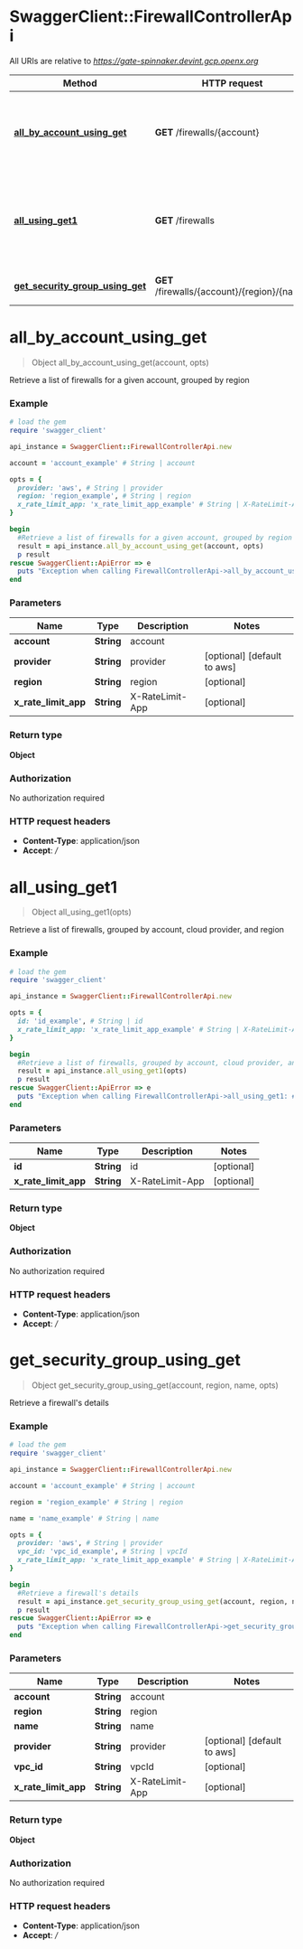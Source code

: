 # SwaggerClient::FirewallControllerApi

All URIs are relative to *https://gate-spinnaker.devint.gcp.openx.org*

Method | HTTP request | Description
------------- | ------------- | -------------
[**all_by_account_using_get**](FirewallControllerApi.md#all_by_account_using_get) | **GET** /firewalls/{account} | Retrieve a list of firewalls for a given account, grouped by region
[**all_using_get1**](FirewallControllerApi.md#all_using_get1) | **GET** /firewalls | Retrieve a list of firewalls, grouped by account, cloud provider, and region
[**get_security_group_using_get**](FirewallControllerApi.md#get_security_group_using_get) | **GET** /firewalls/{account}/{region}/{name} | Retrieve a firewall&#39;s details


# **all_by_account_using_get**
> Object all_by_account_using_get(account, opts)

Retrieve a list of firewalls for a given account, grouped by region

### Example
```ruby
# load the gem
require 'swagger_client'

api_instance = SwaggerClient::FirewallControllerApi.new

account = 'account_example' # String | account

opts = { 
  provider: 'aws', # String | provider
  region: 'region_example', # String | region
  x_rate_limit_app: 'x_rate_limit_app_example' # String | X-RateLimit-App
}

begin
  #Retrieve a list of firewalls for a given account, grouped by region
  result = api_instance.all_by_account_using_get(account, opts)
  p result
rescue SwaggerClient::ApiError => e
  puts "Exception when calling FirewallControllerApi->all_by_account_using_get: #{e}"
end
```

### Parameters

Name | Type | Description  | Notes
------------- | ------------- | ------------- | -------------
 **account** | **String**| account | 
 **provider** | **String**| provider | [optional] [default to aws]
 **region** | **String**| region | [optional] 
 **x_rate_limit_app** | **String**| X-RateLimit-App | [optional] 

### Return type

**Object**

### Authorization

No authorization required

### HTTP request headers

 - **Content-Type**: application/json
 - **Accept**: */*



# **all_using_get1**
> Object all_using_get1(opts)

Retrieve a list of firewalls, grouped by account, cloud provider, and region

### Example
```ruby
# load the gem
require 'swagger_client'

api_instance = SwaggerClient::FirewallControllerApi.new

opts = { 
  id: 'id_example', # String | id
  x_rate_limit_app: 'x_rate_limit_app_example' # String | X-RateLimit-App
}

begin
  #Retrieve a list of firewalls, grouped by account, cloud provider, and region
  result = api_instance.all_using_get1(opts)
  p result
rescue SwaggerClient::ApiError => e
  puts "Exception when calling FirewallControllerApi->all_using_get1: #{e}"
end
```

### Parameters

Name | Type | Description  | Notes
------------- | ------------- | ------------- | -------------
 **id** | **String**| id | [optional] 
 **x_rate_limit_app** | **String**| X-RateLimit-App | [optional] 

### Return type

**Object**

### Authorization

No authorization required

### HTTP request headers

 - **Content-Type**: application/json
 - **Accept**: */*



# **get_security_group_using_get**
> Object get_security_group_using_get(account, region, name, opts)

Retrieve a firewall's details

### Example
```ruby
# load the gem
require 'swagger_client'

api_instance = SwaggerClient::FirewallControllerApi.new

account = 'account_example' # String | account

region = 'region_example' # String | region

name = 'name_example' # String | name

opts = { 
  provider: 'aws', # String | provider
  vpc_id: 'vpc_id_example', # String | vpcId
  x_rate_limit_app: 'x_rate_limit_app_example' # String | X-RateLimit-App
}

begin
  #Retrieve a firewall's details
  result = api_instance.get_security_group_using_get(account, region, name, opts)
  p result
rescue SwaggerClient::ApiError => e
  puts "Exception when calling FirewallControllerApi->get_security_group_using_get: #{e}"
end
```

### Parameters

Name | Type | Description  | Notes
------------- | ------------- | ------------- | -------------
 **account** | **String**| account | 
 **region** | **String**| region | 
 **name** | **String**| name | 
 **provider** | **String**| provider | [optional] [default to aws]
 **vpc_id** | **String**| vpcId | [optional] 
 **x_rate_limit_app** | **String**| X-RateLimit-App | [optional] 

### Return type

**Object**

### Authorization

No authorization required

### HTTP request headers

 - **Content-Type**: application/json
 - **Accept**: */*



